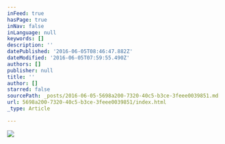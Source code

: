 ```yaml
---
inFeed: true
hasPage: true
inNav: false
inLanguage: null
keywords: []
description: ''
datePublished: '2016-06-05T08:46:47.882Z'
dateModified: '2016-06-05T07:59:55.490Z'
authors: []
publisher: null
title: ''
author: []
starred: false
sourcePath: _posts/2016-06-05-5698a200-7320-40c5-b3ce-3feee0039851.md
url: 5698a200-7320-40c5-b3ce-3feee0039851/index.html
_type: Article

---
```

![](https://the-grid-user-content.s3-us-west-2.amazonaws.com/3e11e4e6-545b-4b0a-8b20-b3d8f720316f.jpg)